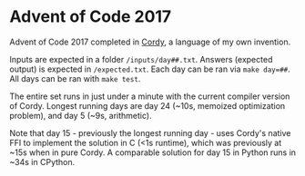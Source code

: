 # Advent of Code 2017

Advent of Code 2017 completed in [Cordy](https://github.com/alcatrazEscapee/cordy), a language of my own invention.

Inputs are expected in a folder `/inputs/day##.txt`. Answers (expected output) is expected in `/expected.txt`. Each day can be ran via `make day=##`. All days can be ran with `make test`.

The entire set runs in just under a minute with the current compiler version of Cordy. Longest running days are day 24 (~10s, memoized optimization problem), and day 5 (~9s, arithmetic).

Note that day 15 - previously the longest running day - uses Cordy's native FFI to implement the solution in C (<1s runtime), which was previously at ~15s when in pure Cordy. A comparable solution for day 15 in Python runs in ~34s in CPython.